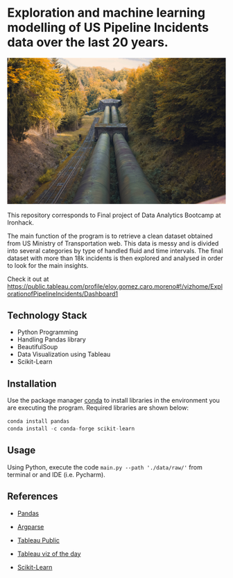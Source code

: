 # Exploration and machine learning modelling of US Pipeline Incidents data over the last 20 years. 

![Image](https://github.com/EloyGomez-bd/Ironhack_final_project/blob/main/data/images/quinten-de-graaf-L4gN0aeaPY4-unsplash.jpg)

This repository corresponds to Final project of Data Analytics Bootcamp at Ironhack.

The main function of the program is to retrieve a clean dataset obtained from US Ministry of Transportation web. This data is messy and is divided into several categories by type of handled fluid and time intervals. The final dataset with more than 18k incidents is then explored and analysed in order to look for the main insights.

Check it out at https://public.tableau.com/profile/eloy.gomez.caro.moreno#!/vizhome/ExplorationofPipelineIncidents/Dashboard1

## Technology Stack

- Python Programming
- Handling Pandas library
- BeautifulSoup
- Data Visualization using Tableau
- Scikit-Learn


## Installation

Use the package manager [conda](https://docs.conda.io/projects/conda/en/latest/user-guide/install/) to install libraries in the environment you are executing the program. Required libraries are shown below:

```python
conda install pandas
conda install -c conda-forge scikit-learn 
```

## Usage

Using Python, execute the code ```main.py --path './data/raw/'``` from terminal or and IDE (i.e. Pycharm).


## References

- [Pandas](https://pandas.pydata.org/pandas-docs/stable/reference/index.html)

- [Argparse](https://docs.python.org/3.7/library/argparse.html)

- [Tableau Public](https://public.tableau.com/s/)

- [Tableau viz of the day](https://public.tableau.com/es-es/gallery/?tab=viz-of-the-day&type=viz-of-the-day)

- [Scikit-Learn](https://scikit-learn.org/stable/index.html)
